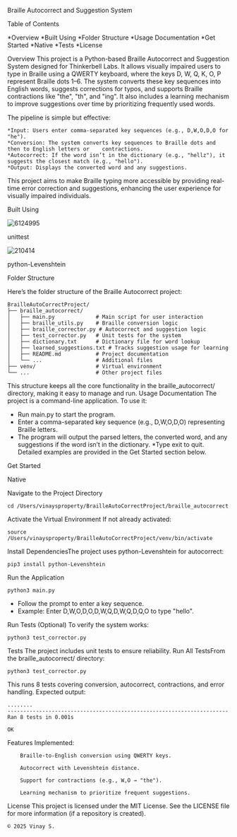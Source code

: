 Braille Autocorrect and Suggestion System

    


 Table of Contents

*Overview
*Built Using
*Folder Structure
*Usage Documentation
*Get Started
    *Native
*Tests
*License

 Overview 
This project is a Python-based Braille Autocorrect and Suggestion System designed for Thinkerbell Labs. It allows visually impaired users to type in Braille using a QWERTY keyboard, where the keys D, W, Q, K, O, P represent Braille dots 1–6. The system converts these key sequences into English words, suggests corrections for typos, and supports Braille contractions like "the", "th", and "ing". It also includes a learning mechanism to improve suggestions over time by prioritizing frequently used words.

The pipeline is simple but effective:

    *Input: Users enter comma-separated key sequences (e.g., D,W,O,D,O for "he").
    *Conversion: The system converts key sequences to Braille dots and then to English letters or    contractions.
    *Autocorrect: If the word isn’t in the dictionary (e.g., "hellz"), it suggests the closest match (e.g., "hello").
    *Output: Displays the converted word and any suggestions.

This project aims to make Braille typing more accessible by providing real-time error correction and suggestions, enhancing the user experience for visually impaired individuals.


 Built Using 

![6124995](https://github.com/user-attachments/assets/08555600-ed24-46d8-8632-db4b63bd8f20)

unittest

    
![210414](https://github.com/user-attachments/assets/4d2b7185-b862-4a9a-8654-79ad0faecde3)

python-Levenshtein



 Folder Structure 
 
Here’s the folder structure of the Braille Autocorrect project:

    BrailleAutoCorrectProject/
    ├── braille_autocorrect/
    │   ├── main.py             # Main script for user interaction
    │   ├── braille_utils.py    # Braille conversion logic
    │   ├── braille_corrector.py # Autocorrect and suggestion logic
    │   ├── test_corrector.py   # Unit tests for the system
    │   ├── dictionary.txt      # Dictionary file for word lookup
    │   ├── learned_suggestions.txt # Tracks suggestion usage for learning
    │   ├── README.md           # Project documentation
    │   └── ...                 # Additional files
    ├── venv/                   # Virtual environment
    └── ...                     # Other project files

This structure keeps all the core functionality in the braille_autocorrect/ directory, making it easy to manage and run.
 Usage Documentation 
The project is a command-line application. To use it:

 * Run main.py to start the program.
 * Enter a comma-separated key sequence (e.g., D,W,O,D,O) representing Braille letters.
 * The program will output the parsed letters, the converted word, and any suggestions if the word       isn’t in the dictionary.
 *Type exit to quit.
Detailed examples are provided in the Get Started section below.


 Get Started 
 
 Native 
 
Navigate to the Project Directory  

    cd /Users/vinaysproperty/BrailleAutoCorrectProject/braille_autocorrect

Activate the Virtual Environment
If not already activated:  

    source /Users/vinaysproperty/BrailleAutoCorrectProject/venv/bin/activate

Install DependenciesThe project uses python-Levenshtein for autocorrect:  

    pip3 install python-Levenshtein

Run the Application  
    
    python3 main.py


* Follow the prompt to enter a key sequence.
* Example: Enter D,W,O,D,O,D,W,Q,D,W,Q,D,Q,O to type "hello".

Run Tests (Optional)
To verify the system works:  

    python3 test_corrector.py

 Tests 
The project includes unit tests to ensure reliability.
Run All TestsFrom the braille_autocorrect/ directory:  

    python3 test_corrector.py

This runs 8 tests covering conversion, autocorrect, contractions, and error handling.
Expected output:

    ........
    ----------------------------------------------------------------------
    Ran 8 tests in 0.001s
    
    OK

Features Implemented:

        Braille-to-English conversion using QWERTY keys.
        
        Autocorrect with Levenshtein distance.
        
        Support for contractions (e.g., W,O → "the").
        
        Learning mechanism to prioritize frequent suggestions.


 License 
This project is licensed under the MIT License. See the LICENSE file for more information (if a repository is created).

    © 2025 Vinay S.
